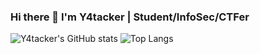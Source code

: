### Hi there 👋 I'm Y4tacker | Student/InfoSec/CTFer

![Y4tacker's GitHub stats](https://github-readme-stats.vercel.app/api?username=Stakcery&show_icons=true&theme=radical&hide_title=true&exclude_repo=blog.ieki.xyz,pics,blog-gitalk-comment)
![Top Langs](https://github-readme-stats.vercel.app/api/top-langs/?username=Stakcery&layout=compact&theme=radical&exclude_repo=blog.ieki.xyz,pics,blog-gitalk-comment)